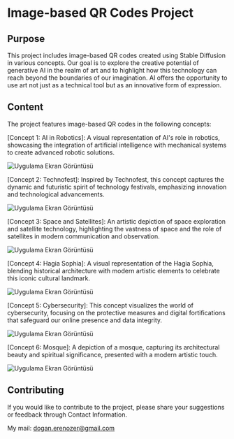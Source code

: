 
# Image-based QR Codes Project

## Purpose
This project includes image-based QR codes created using Stable Diffusion in various concepts. Our goal is to explore the creative potential of generative AI in the realm of art and to highlight how this technology can reach beyond the boundaries of our imagination. AI offers the opportunity to use art not just as a technical tool but as an innovative form of expression.
## Content

The project features image-based QR codes in the following concepts:

[Concept 1: AI in Robotics]: A visual representation of AI's role in robotics, showcasing the integration of artificial intelligence with mechanical systems to create advanced robotic solutions.

![Uygulama Ekran Görüntüsü](https://via.placeholder.com/468x300?text=App+Screenshot+Here)


[Concept 2: Technofest]: Inspired by Technofest, this concept captures the dynamic and futuristic spirit of technology festivals, emphasizing innovation and technological advancements.

![Uygulama Ekran Görüntüsü](https://via.placeholder.com/468x300?text=App+Screenshot+Here)


[Concept 3: Space and Satellites]: An artistic depiction of space exploration and satellite technology, highlighting the vastness of space and the role of satellites in modern communication and observation.

![Uygulama Ekran Görüntüsü](https://via.placeholder.com/468x300?text=App+Screenshot+Here)


[Concept 4: Hagia Sophia]: A visual representation of the Hagia Sophia, blending historical architecture with modern artistic elements to celebrate this iconic cultural landmark.

![Uygulama Ekran Görüntüsü](https://via.placeholder.com/468x300?text=App+Screenshot+Here)


[Concept 5: Cybersecurity]: This concept visualizes the world of cybersecurity, focusing on the protective measures and digital fortifications that safeguard our online presence and data integrity.

![Uygulama Ekran Görüntüsü](https://via.placeholder.com/468x300?text=App+Screenshot+Here)


[Concept 6: Mosque]: A depiction of a mosque, capturing its architectural beauty and spiritual significance, presented with a modern artistic touch.

![Uygulama Ekran Görüntüsü](https://via.placeholder.com/468x300?text=App+Screenshot+Here)

## Contributing
If you would like to contribute to the project, please share your suggestions or feedback through Contact Information.

My mail: dogan.erenozer@gmail.com

  

